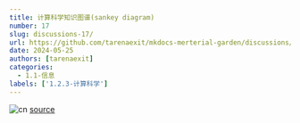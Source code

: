 ```yaml
---
title: 计算科学知识图谱(sankey diagram)
number: 17
slug: discussions-17/
url: https://github.com/tarenaexit/mkdocs-merterial-garden/discussions/17
date: 2024-05-25
authors: [tarenaexit]
categories: 
  - 1.1-信息
labels: ['1.2.3-计算科学']
---
```


![cn](https://cdn.ccsyue.com/picx-images-hosting/master/sankeymatic_20240327_210033_5600x16000.9nzlpikim8.webp)
[source](https://cdn.ccsyue.com/picx-images-hosting/master/2024/cs_sankey.5fkefp4pqp.webp)

<script src="https://giscus.app/client.js"
	data-repo="tarenaexit/mkdocs-merterial-garden"
	data-repo-id="RR_kgDOL4wNPw"
	data-mapping="number"
	data-term="17"
	data-reactions-enabled="1"
	data-emit-metadata="0"
	data-input-position="bottom"
	data-theme="light"
	data-lang="zh-CN"
	crossorigin="anonymous"
	async>
</script>
